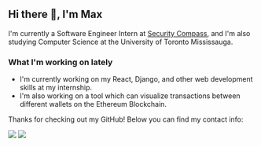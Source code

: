 ## Hi there 👋, I'm Max

I'm currently a Software Engineer Intern at [Security Compass](https://www.securitycompass.com/), and I'm also studying Computer Science at the University of Toronto Mississauga.

### What I'm working on lately
- I'm currently working on my React, Django, and other web development skills at my internship.
- I'm also working on a tool which can visualize transactions between different wallets on the Ethereum Blockchain.

Thanks for checking out my GitHub! Below you can find my contact info:

<a target="_blank" href="https://www.linkedin.com/in/maxwellbz"><img src="https://img.shields.io/badge/-LinkedIn-0077B5?style=for-the-badge&logo=Linkedin&logoColor=white"></img></a>
<a target="_blank" href="mailto:maxwell.borgeszulauf@mail.utoronto.ca"><img src="https://img.shields.io/badge/-Gmail-D14836?style=for-the-badge&logo=Gmail&logoColor=white"></img></a>
